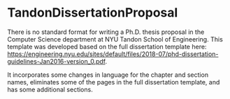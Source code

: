 # TandonDissertationProposal
There is no standard format for writing a Ph.D. thesis proposal in the Computer Science department at NYU Tandon School of Engineering. This template was developed based on the full dissertation template here:
https://engineering.nyu.edu/sites/default/files/2018-07/phd-dissertation-guidelines-Jan2016-version_0.pdf.

It incorporates some changes in language for the chapter and section names, eliminates some of the pages in the full dissertation template, and has some additional sections.
